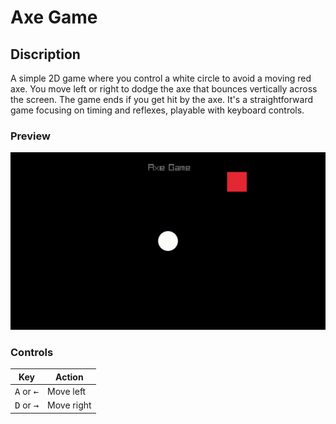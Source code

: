# Axe Game

## Discription
A simple 2D game where you control a white circle to avoid a moving red axe. You move left or right to dodge the axe that bounces vertically across the screen. The game ends if you get hit by the axe. It's a straightforward game focusing on timing and reflexes, playable with keyboard controls.

### Preview

![Axe Game](../.github/axe.gif)

### Controls

| Key            | Action       |
|----------------|--------------|
| <kbd>A</kbd> or <kbd>←</kbd> | Move left    |
| <kbd>D</kbd> or <kbd>→</kbd> | Move right   |